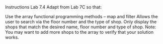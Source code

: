 Instructions Lab 7.4
Adapt from Lab 7C so that:

Use the array functional programming methods – map and filter
Allows the user to search via the floor number and the type of shop.
Only display the shops that match the desired name, floor number and type of shop.
Note: You may want to add more shops to the array to verify that your solution works.